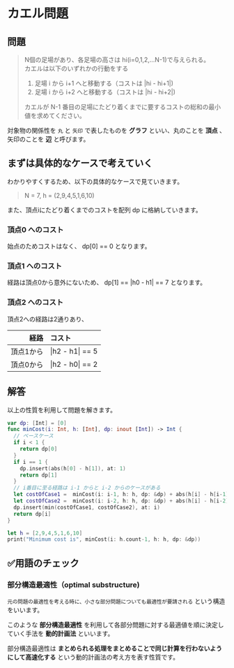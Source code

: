 # カエル問題

## 問題

> N個の足場があり、各足場の高さは hi(i=0,1,2,...N-1)で与えられる。<br>
> カエルは以下のいずれかの行動をする
>
> 1. 足場 i から i+1 へと移動する（コストは |hi - hi+1|)
> 2. 足場 i から i+2 へと移動する（コストは |hi - hi+2|)
> 
> カエルが N-1 番目の足場にたどり着くまでに要するコストの総和の最小値を求めてください。

対象物の関係性を `丸` と `矢印` で表したものを **グラフ** といい、丸のことを **頂点** 、矢印のことを **辺** と呼びます。

## まずは具体的なケースで考えていく

わかりやすくするため、以下の具体的なケースで見ていきます。

> N = 7, h = (2,9,4,5,1,6,10)

また、頂点iにたどり着くまでのコストを配列 dp に格納していきます。

### 頂点0 へのコスト

始点のためコストはなく、 dp[0] == 0 となります。

### 頂点1 へのコスト

経路は頂点0から意外にないため、 dp[1] == |h0 - h1| == 7 となります。

### 頂点2 へのコスト

頂点2への経路は2通りあり、

|経路|コスト|
|---:|:---|
|頂点1から|&#124;h2 - h1&#124; == 5|
|頂点0から|&#124;h2 - h0&#124; == 2|

## 解答

以上の性質を利用して問題を解きます。

```swift
var dp: [Int] = [0]
func minCost(i: Int, h: [Int], dp: inout [Int]) -> Int {
  // ベースケース
  if i < 1 {
    return dp[0]
  }
  if i == 1 {
    dp.insert(abs(h[0] - h[1]), at: 1)
    return dp[1]
  }
  // i番目に至る経路は i-1 からと i-2 からのケースがある
  let costOfCase1 =  minCost(i: i-1, h: h, dp: &dp) + abs(h[i] - h[i-1])
  let costOfCase2 =  minCost(i: i-2, h: h, dp: &dp) + abs(h[i] - h[i-2])
  dp.insert(min(costOfCase1, costOfCase2), at: i)
  return dp[i]
}

let h = [2,9,4,5,1,6,10]
print("Minimum cost is", minCost(i: h.count-1, h: h, dp: &dp))
```

## ✅用語のチェック

### 部分構造最適性（optimal substructure)

`元の問題の最適性を考える時に、小さな部分問題についても最適性が要請される` という構造をいいます。

このような **部分構造最適性** を利用して各部分問題に対する最適値を順に決定していく手法を **動的計画法** といいます。

部分構造最適性は **まとめられる処理をまとめることで同じ計算を行わないようにして高速化する** という動的計画法の考え方を表す性質です。